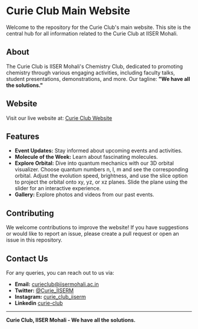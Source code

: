 # Curie Club Main Website

Welcome to the repository for the Curie Club's main website. This site is the central hub for all information related to the Curie Club at IISER Mohali.

## About

The Curie Club is IISER Mohali's Chemistry Club, dedicated to promoting chemistry through various engaging activities, including faculty talks, student presentations, demonstrations, and more. Our tagline: **"We have all the solutions."**

## Website

Visit our live website at: [Curie Club Website](https://curieclubiiserm.github.io/mainWebsite/)

## Features

- **Event Updates:** Stay informed about upcoming events and activities.
- **Molecule of the Week:** Learn about fascinating molecules.
- **Explore Orbital:** Dive into quantum mechanics with our 3D orbital visualizer. Choose quantum numbers n, l, m and see the corresponding orbital. Adjust the evolution speed, brightness, and use the slice option to project the orbital onto xy, yz, or xz planes. Slide the plane using the slider for an interactive experience.
- **Gallery:** Explore photos and videos from our past events.

## Contributing

We welcome contributions to improve the website! If you have suggestions or would like to report an issue, please create a pull request or open an issue in this repository.

## Contact Us

For any queries, you can reach out to us via:
- **Email:** [curieclub@iisermohali.ac.in](mailto:curieclub@iisermohali.ac.in)
- **Twitter:** [@Curie_IISERM](https://twitter.com/Curie_IISERM)
- **Instagram:** [curie_club_iiserm](https://www.instagram.com/curie_club_iiserm/)
- **Linkedin** [curie-club](https://www.linkedin.com/company/curie-club)

---

**Curie Club, IISER Mohali - We have all the solutions.**
